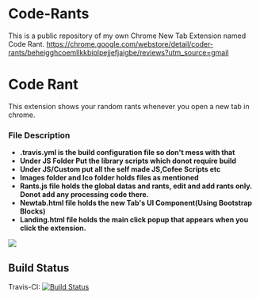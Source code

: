 # Code-Rants
This is a public repository of my own Chrome New Tab Extension named Code Rant.
https://chrome.google.com/webstore/detail/coder-rants/beheigghcoemllkkbiplpejjefjaigbe/reviews?utm_source=gmail

<h1> Code Rant</h1>

This extension shows your random rants whenever you open a new tab in chrome. 

<h3>File Description</h3>
<ul>
<li><b>.travis.yml is the build configuration file so don't mess with that</b></li>
<li><b>Under JS Folder Put the library scripts which donot require build </b></li>
<li><b>Under JS/Custom put all the self made JS,Cofee Scripts etc</b></li>
<li><b>Images folder and Ico folder holds files as mentioned</b></li>
<li><b>Rants.js file holds the global datas and rants, edit and add rants only. Donot add any processing code there.</b></li>
<li><b>Newtab.html file holds the new Tab's UI Component(Using Bootstrap Blocks)</b></li>
<li><b>Landing.html file holds the main click popup that appears when you click the extension.</b></li>
</ul>
<img src = "https://lh3.googleusercontent.com/2Fn12ikoG2yQJ-kYmRaJmriIMRqJMz202yREPIVknB5xJAZYlkmllVjPqKeL4lHsP-5lof-kDQ=s640-h400-e365-rw">


Build Status
---------------------
Travis-CI: [![Build Status](https://travis-ci.org/sanudatta11/Code-Rants.svg?branch=master)](https://travis-ci.org/sanudatta11/Code-Rants/)
